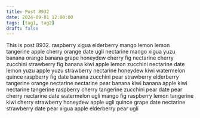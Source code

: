 ```yaml
---
title: Post 8932
date: 2024-09-01 12:00:00
tags: [tag1, tag2]
draft: false
---
```

This is post 8932.
raspberry
xigua
elderberry
mango
lemon
lemon
tangerine
apple
cherry
orange
date
ugli
nectarine
mango
xigua
yuzu
banana
orange
banana
grape
honeydew
cherry
fig
nectarine
cherry
zucchini
strawberry
fig
banana
kiwi
apple
lemon
zucchini
nectarine
date
lemon
yuzu
apple
yuzu
strawberry
nectarine
honeydew
kiwi
watermelon
quince
raspberry
fig
date
banana
zucchini
pear
strawberry
elderberry
tangerine
orange
nectarine
nectarine
pear
banana
kiwi
banana
apple
kiwi
nectarine
tangerine
raspberry
cherry
tangerine
zucchini
pear
date
pear
cherry
nectarine
date
watermelon
ugli
mango
fig
raspberry
lemon
tangerine
kiwi
cherry
strawberry
honeydew
apple
ugli
quince
grape
date
nectarine
strawberry
date
pear
xigua
apple
elderberry
pear
ugli
